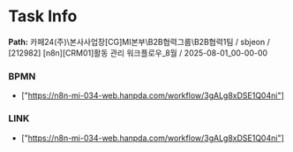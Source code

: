 # Task Info

**Path:** 카페24(주)\본사사업장\[CG]MI본부\B2B협력그룹\B2B협력1팀 / sbjeon / [212982] [n8n][CRM01]활동 관리 워크플로우_8월 / 2025-08-01_00-00-00

### BPMN
- ["https://n8n-mi-034-web.hanpda.com/workflow/3gALg8xDSE1Q04ni"]

### LINK
- ["https://n8n-mi-034-web.hanpda.com/workflow/3gALg8xDSE1Q04ni"]

